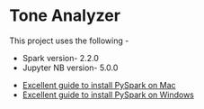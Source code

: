 
# Tone Analyzer

This project uses the following -
- Spark version- 2.2.0
- Jupyter NB version- 5.0.0

* [Excellent guide to install PySpark on Mac](https://medium.com/@GalarnykMichael/install-spark-on-mac-pyspark-453f395f240b)
* [Excellent guide to install PySpark on Windows](https://medium.com/@GalarnykMichael/install-spark-on-windows-pyspark-4498a5d8d66c)


